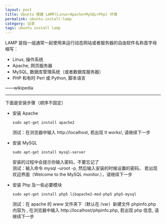 ```yaml
---
layout: post
title: Ubuntu 搭建 LAMP(Linux+Apache+MySQL+Php) 环境
permalink: ubuntu-install-lamp
category: 记录
tags: ubuntu install lamp
---
```


LAMP 是指一组通常一起使用来运行动态网站或者服务器的自由软件名称首字母缩写：

-   Linux, 操作系统
-   Apache, 网页服务器
-   MySQL, 数据库管理系统（或者数据库服务器）
-   PHP 和有时 Perl 或 Python, 脚本语言

——wikipedia

- - -

下面是安装步骤（顺序不固定）

-   安装 Apache

        sudo apt-get install apache2

    测试：在浏览器中输入 http://localhost, 若出现 It works!, 请继续下一步

-   安装 MySQL

        sudo apt-get install mysql-server

    安装的过程中会提示你输入密码，不要忘记了  
    测试：输入命令 mysql -uroot -p, 然后输入安装的时候设置的密码，
    若出现欢迎界面（Welcome to the MySQL monitor.），请继续下一步

-   安装 Php 及一些必要模块

        sudo apt-get install php5 libapache2-mod-php5 php5-mysql

    测试：在 apache 的 www 文件夹下（默认在 /var）新建文件 phpinfo.php
    内容为 <?php phpinfo(); ?>,
    在浏览器中输入 http://localhost/phpinfo.php, 若出现 php 信息, 请继续下一步
